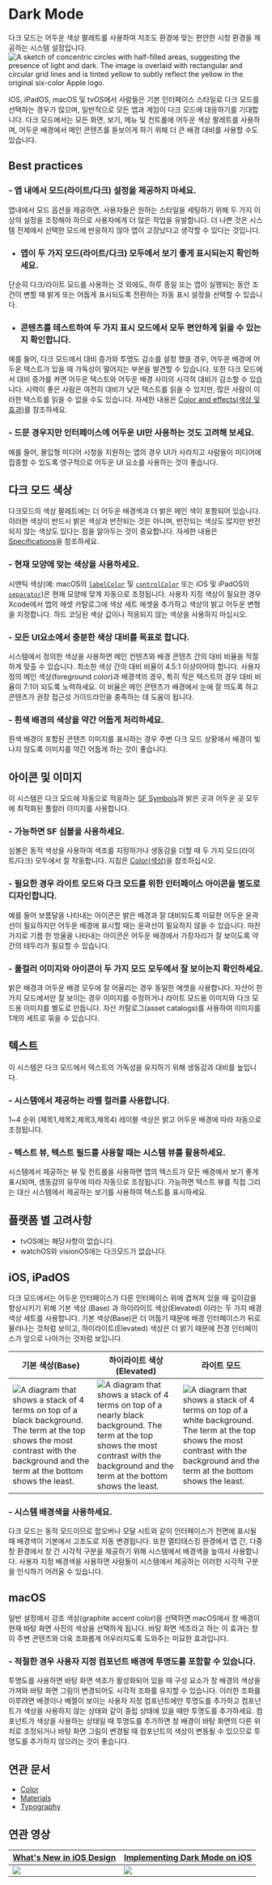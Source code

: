# Dark Mode

다크 모드는 어두운 색상 팔레트를 사용하여 저조도 환경에 맞는 편안한 시청 환경을 제공하는 시스템 설정입니다.![A sketch of concentric circles with half-filled areas, suggesting the presence of light and dark. The image is overlaid with rectangular and circular grid lines and is tinted yellow to subtly reflect the yellow in the original six-color Apple logo.](https://docs-assets.developer.apple.com/published/f354bd96f1890df83e7f8e31835f80bc/foundations-dark-mode-intro@2x.png)

iOS, iPadOS, macOS 및 tvOS에서 사람들은 기본 인터페이스 스타일로 다크 모드를 선택하는 경우가 많으며, 일반적으로 모든 앱과 게임이 다크 모드에 대응하기를 기대합니다. 다크 모드에서는 모든 화면, 보기, 메뉴 및 컨트롤에 어두운 색상 팔레트를 사용하며, 어두운 배경에서 메인 콘텐츠를 돋보이게 하기 위해 더 큰 배경 대비를 사용할 수도 있습니다.


## Best practices

### - 앱 내에서 모드(라이트/다크) 설정을 제공하지 마세요.
앱내에서 모드 옵션을 제공하면, 사용자들은  원하는 스타일을 세팅하기 위해 두 가지 이상의 설정을 조정해야 하므로 사용자에게 더 많은 작업을 유발합니다. 더 나쁜 것은 시스템 전체에서 선택한 모드에 반응하지 않아 앱이 고장났다고 생각할 수 있다는 것입니다.

- ### 앱이 두 가지 모드(라이트/다크) 모두에서 보기 좋게 표시되는지 확인하세요. 
단순히 다크/라이트 모드를 사용하는 것 외에도, 하루 종일 또는 앱이 실행되는 동안 조건이 변할 때 밝게 또는 어둡게 표시되도록 전환하는 자동 표시 설정을 선택할 수 있습니다.

- ### 콘텐츠를 테스트하여 두 가지 표시 모드에서 모두 편안하게 읽을 수 있는지 확인합니다.
예를 들어, 다크 모드에서 대비 증가와 투명도 감소를 설정 했을 경우, 어두운 배경에 어두운 텍스트가 있을 때 가독성이 떨어지는 부분을 발견할 수 있습니다. 또한 다크 모드에서 대비 증가를 켜면 어두운 텍스트와 어두운 배경 사이의 시각적 대비가 감소할 수 있습니다. 시력이 좋은 사람은 여전히 대비가 낮은 텍스트를 읽을 수 있지만, 많은 사람이 이러한 텍스트를 읽을 수 없을 수도 있습니다. 자세한 내용은 [Color and effects(색상 및 효과)](https://developer.apple.com/design/human-interface-guidelines/accessibility#Color-and-effects)를 참조하세요.

### - 드문 경우지만 인터페이스에 어두운 UI만 사용하는 것도 고려해 보세요.
예를 들어, 몰입형 미디어 시청을 지원하는 앱의 경우 UI가 사라지고 사람들이 미디어에 집중할 수 있도록 영구적으로 어두운 UI 요소를 사용하는 것이 좋습니다.

## 다크 모드 색상

다크모드의 색상 팔레트에는 더 어두운 배경색과 더 밝은 메인 색이 포함되어 있습니다. 이러한 색상이 반드시 밝은 색상과 반전되는 것은 아니며, 반전되는 색상도 많지만 반전되지 않는 색상도 있다는 점을 알아두는 것이 중요합니다. 자세한 내용은 [Specifications](https://developer.apple.com/design/human-interface-guidelines/color#Specifications)을 참조하세요.

### - 현재 모양에 맞는 색상을 사용하세요. 
시맨틱 색상(예: macOS의 [`labelColor`](https://developer.apple.com/documentation/appkit/nscolor/1534657-labelcolor) 및 [`controlColor`](https://developer.apple.com/documentation/appkit/nscolor/1524856-controlcolor) 또는 iOS 및 iPadOS의 [`separator`](https://developer.apple.com/documentation/uikit/uicolor/3173139-separator))은 현재 모양에 맞게 자동으로 조정됩니다. 사용자 지정 색상이 필요한 경우 Xcode에서 앱의 에셋 카탈로그에 색상 세트 에셋을 추가하고 색상의 밝고 어두운 변형을 지정합니다. 하드 코딩된 색상 값이나 적응되지 않는 색상을 사용하지 마십시오.

### - 모든 UI요소에서 충분한 색상 대비를 목표로 합니다. 
시스템에서 정의한 색상을 사용하면 메인 컨텐츠와 배경 콘텐츠 간의 대비 비율을 적절하게 맞출 수 있습니다. 최소한 색상 간의 대비 비율이 4.5:1 이상이어야 합니다. 사용자 정의 메인 색상(foreground color)과 배경색의 경우, 특히 작은 텍스트의 경우 대비 비율이 7:1이 되도록 노력하세요. 이 비율은 메인 콘텐츠가 배경에서 눈에 잘 띄도록 하고 콘텐츠가 권장 접근성 가이드라인을 충족하는 데 도움이 됩니다.

### - 흰색 배경의 색상을 약간 어둡게 처리하세요. 
흰색 배경이 포함된 콘텐츠 이미지를 표시하는 경우 주변 다크 모드 상황에서 배경이 빛나지 않도록 이미지를 약간 어둡게 하는 것이 좋습니다.

## 아이콘 및 이미지

이 시스템은 다크 모드에 자동으로 적응하는 [SF Symbols](https://developer.apple.com/design/human-interface-guidelines/sf-symbols)과 밝은 곳과 어두운 곳 모두에 최적화된 풀컬러 이미지를 사용합니다.

### - 가능하면 SF 심볼을 사용하세요. 
심볼은 동적 색상을 사용하여 색조를 지정하거나 생동감을 더할 때 두 가지 모드(라이트/다크) 모두에서 잘 작동합니다. 지침은 [Color(색상)](https://developer.apple.com/design/human-interface-guidelines/color)을 참조하십시오.

### - 필요한 경우 라이트 모드와 다크 모드를 위한 인터페이스 아이콘을 별도로 디자인합니다. 
예를 들어 보름달을 나타내는 아이콘은 밝은 배경과 잘 대비되도록 미묘한 어두운 윤곽선이 필요하지만 어두운 배경에 표시할 때는 윤곽선이 필요하지 않을 수 있습니다. 마찬가지로 기름 한 방울을 나타내는 아이콘은 어두운 배경에서 가장자리가 잘 보이도록 약간의 테두리가 필요할 수 있습니다.

### - 풀컬러 이미지와 아이콘이 두 가지 모드 모두에서 잘 보이는지 확인하세요.
밝은 배경과 어두운 배경 모두에 잘 어울리는 경우 동일한 에셋을 사용합니다. 자산이 한 가지 모드에서만 잘 보이는 경우 이미지를 수정하거나 라이트 모드용 이미지와 다크 모드용 이미지를 별도로 만듭니다. 자산 카탈로그(asset catalogs)를 사용하여 이미지를 1개의 세트로 묶을 수 있습니다.

## 텍스트

이 시스템은 다크 모드에서 텍스트의 가독성을 유지하기 위해 생동감과 대비를 높입니다.

### - 시스템에서 제공하는 라벨 컬러를 사용합니다.
1~4 순위 (제목1,제목2,제목3,제목4) 레이블 색상은 밝고 어두운 배경에 따라 자동으로 조정됩니다.

### - 텍스트 뷰, 텍스트 필드를 사용할 때는 시스템 뷰를 활용하세요. 
시스템에서 제공하는 뷰 및 컨트롤을 사용하면 앱의 텍스트가 모든 배경에서 보기 좋게 표시되며, 생동감의 유무에 따라 자동으로 조정됩니다. 가능하면 텍스트 뷰를 직접 그리는 대신 시스템에서 제공하는 보기를 사용하여 텍스트를 표시하세요.

## 플랫폼 별 고려사항
- tvOS에는 해당사항이 없습니다.
- watchOS와 visionOS에는 다크모드가 없습니다.

## iOS, iPadOS

다크 모드에서는 어두운 인터페이스가 다른 인터페이스 위에 겹쳐져 있을 때 깊이감을 향상시키기 위해 기본 색상 (Base) 과 하이라이트 색상(Elevated) 이라는 두 가지 배경 색상 세트를 사용합니다. 기본 색상(Base)은 더 어둡기 때문에 배경 인터페이스가 뒤로 물러나는 것처럼 보이고, 하이라이트(Elevated) 색상은 더 밝기 때문에 전경 인터페이스가 앞으로 나아가는 것처럼 보입니다.


| 기본 색상(Base) | 하이라이트 색상(Elevated) | 라이트 모드 |
| ------ | -------- | -----|
| ![A diagram that shows a stack of 4 terms on top of a black background. The term at the top shows the most contrast with the background and the term at the bottom shows the least.](https://docs-assets.developer.apple.com/published/0d71ac9f5186541dce35b5f702311bd0/base-with-four-semantic-colors@2x.png) | ![A diagram that shows a stack of 4 terms on top of a nearly black background. The term at the top shows the most contrast with the background and the term at the bottom shows the least.](https://docs-assets.developer.apple.com/published/0dacc182adc819b08eb8cdcc897b08a4/elevated-with-four-semantic-colors@2x.png)|![A diagram that shows a stack of 4 terms on top of a white background. The term at the top shows the most contrast with the background and the term at the bottom shows the least.](https://docs-assets.developer.apple.com/published/cbbe9a39049fd3d3d2122876de64d207/light-with-four-semantic-colors@2x.png) |


### - 시스템 배경색을 사용하세요. 
다크 모드는 동적 모드이므로 팝오버나 모달 시트와 같이 인터페이스가 전면에 표시될 때 배경색이 기본에서 고조도로 자동 변경됩니다. 또한 멀티태스킹 환경에서 앱 간, 다중 창 환경에서 창 간 시각적 구분을 제공하기 위해 시스템에서 배경색을 높여서 사용합니다. 사용자 지정 배경색을 사용하면 사람들이 시스템에서 제공하는 이러한 시각적 구분을 인식하기 어려울 수 있습니다.

## macOS

일반 설정에서 강조 색상(graphite accent color)을 선택하면 macOS에서 창 배경이 현재 바탕 화면 사진의 색상을 선택하게 됩니다. 바탕 화면 색조라고 하는 이 효과는 창이 주변 콘텐츠와 더욱 조화롭게 어우러지도록 도와주는 미묘한 효과입니다.

### - 적절한 경우 사용자 지정 컴포넌트 배경에 투명도를 포함할 수 있습니다. 
투명도를 사용하면 바탕 화면 색조가 활성화되어 있을 때 구성 요소가 창 배경의 색상을 가져와 바탕 화면 그림이 변경되어도 시각적 조화를 유지할 수 있습니다. 이러한 조화를 이루려면 배경이나 베젤이 보이는 사용자 지정 컴포넌트에만 투명도를 추가하고 컴포넌트가 색상을 사용하지 않는 상태와 같이 중립 상태에 있을 때만 투명도를 추가하세요. 컴포넌트가 색상을 사용하는 상태일 때 투명도를 추가하면 창 배경이 바탕 화면의 다른 위치로 조정되거나 바탕 화면 그림이 변경될 때 컴포넌트의 색상이 변동될 수 있으므로 투명도를 추가하지 않으려는 것이 좋습니다.

## 연관 문서

- [Color](https://developer.apple.com/design/human-interface-guidelines/color)
- [Materials](https://developer.apple.com/design/human-interface-guidelines/materials)
- [Typography](https://developer.apple.com/design/human-interface-guidelines/typography)

## 연관 영상

| [What's New in iOS Design](https://developer.apple.com/videos/play/wwdc2019/808) | [Implementing Dark Mode on iOS](https://developer.apple.com/videos/play/wwdc2019/214) |
| ------ | ------ |
| ![](https://devimages-cdn.apple.com/wwdc-services/images/48/0F960683-D91F-4CA9-9658-6FBB11F0683D/3272_wide_250x141_1x.jpg) |  ![](https://devimages-cdn.apple.com/wwdc-services/images/48/174747D6-8723-4194-A932-7765179F1108/2949_wide_250x141_1x.jpg) |

